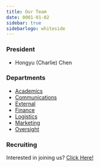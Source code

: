 ```yaml
---
title: Our Team
date: 0001-01-02
sidebar: true
sidebarlogo: whiteside
---
```


### **President**

- Hongyu (Charlie) Chen

### **Departments**

- [Academics](team/academics)
- [Communications](team/communications)
- [External](team/external)
- [Finance](team/finance)
- [Logistics](team/logistics)
- [Marketing](team/marketing)
- [Oversight](team/oversight)

### **Recruiting**

Interested in joining us? [Click Here!](https://docs.google.com/forms/d/e/1FAIpQLSd56SHFgH2x0wpgts03Y_E0LlFuP5vDlv8ZUJcXo9pZlcging/viewform)
